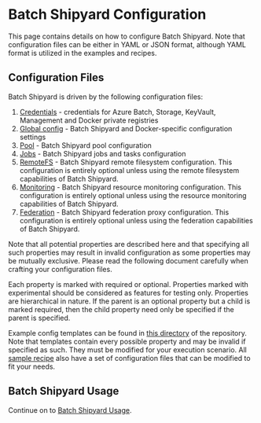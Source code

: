 # Batch Shipyard Configuration
This page contains details on how to configure Batch Shipyard. Note that
configuration files can be either in YAML or JSON format, although YAML
format is utilized in the examples and recipes.

## Configuration Files
Batch Shipyard is driven by the following configuration files:

1. [Credentials](11-batch-shipyard-configuration-credentials.md) -
credentials for Azure Batch, Storage, KeyVault, Management and Docker private
registries
2. [Global config](12-batch-shipyard-configuration-global.md) -
Batch Shipyard and Docker-specific configuration settings
3. [Pool](13-batch-shipyard-configuration-pool.md) -
Batch Shipyard pool configuration
4. [Jobs](14-batch-shipyard-configuration-jobs.md) -
Batch Shipyard jobs and tasks configuration
5. [RemoteFS](15-batch-shipyard-configuration-fs.md) -
Batch Shipyard remote filesystem configuration. This configuration is
entirely optional unless using the remote filesystem capabilities of
Batch Shipyard.
6. [Monitoring](16-batch-shipyard-configuration-monitor.md) -
Batch Shipyard resource monitoring configuration. This configuration is
entirely optional unless using the resource monitoring capabilities of
Batch Shipyard.
7. [Federation](17-batch-shipyard-configuration-federation.md) -
Batch Shipyard federation proxy configuration. This configuration is entirely
optional unless using the federation capabilities of Batch Shipyard.

Note that all potential properties are described here and that specifying
all such properties may result in invalid configuration as some properties
may be mutually exclusive. Please read the following document carefully when
crafting your configuration files.

Each property is marked with required or optional. Properties marked with
experimental should be considered as features for testing only. Properties
are hierarchical in nature. If the parent is an optional property but a child
is marked required, then the child property need only be specified if the
parent is specified.

Example config templates can be found in
[this directory](https://github.com/Azure/batch-shipyard/tree/master/config_templates)
of the repository. Note that templates contain every possible property and
may be invalid if specified as such. They must be modified for your execution
scenario. All [sample recipe](https://github.com/Azure/batch-shipyard/tree/master/recipes)
also have a set of configuration files that can be modified to fit your needs.

## Batch Shipyard Usage
Continue on to [Batch Shipyard Usage](20-batch-shipyard-usage.md).
